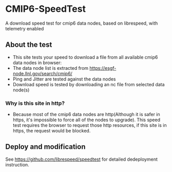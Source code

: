 # CMIP6-SpeedTest
A download speed test for cmip6 data nodes, based on librespeed, with telemetry enabled

## About the test
- This site tests your speed to download a file from all available cmip6 data nodes in browser:
- The data node list is extracted from https://esgf-node.llnl.gov/search/cmip6/
- Ping and Jitter are tested against the data nodes
- Download speed is tested by downloading an nc file from selected data node(s)
### Why is this site in http?
- Because most of the cmip6 data nodes are http(Although it is safer in https, it's impossible to force all of the nodes to upgrade). This speed test requires the browser to request those http resources, if this site is in https, the request would be blocked.
## Deploy and modification
See https://github.com/librespeed/speedtest for detailed dedeployment instruction.
